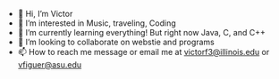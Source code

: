 - 👋 Hi, I’m Victor
- 👀 I’m interested in Music, traveling, Coding
- 🌱 I’m currently learning everything! But right now Java, C, and C++ 
- 💞️ I’m looking to collaborate on webstie and programs 
- 📫 How to reach me message or email me at victorf3@illinois.edu or vfiguer@asu.edu

<!---
melex6/melex6 is a ✨ special ✨ repository because its `README.md` (this file) appears on your GitHub profile.
You can click the Preview link to take a look at your changes.
--->
